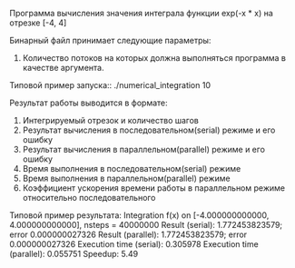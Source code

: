 Программа вычисления значения интеграла функции exp(-x * x) на отрезке [-4, 4]

Бинарный файл принимает следующие параметры:
1. Количество потоков на которых должна выполняться программа в качестве аргумента.

Типовой пример запуска::
./numerical_integration 10

Результат работы выводится в формате:
1. Интегрируемый отрезок и количество шагов
2. Результат вычисления в последовательном(serial) режиме и его ошибку
3. Результат вычисления в параллельном(parallel) режиме и его ошибку
4. Время выполнения в последовательном(serial) режиме
5. Время выполнения в параллельном(parallel) режиме
6. Коэффициент ускорения времени работы в параллельном режиме относительно последовательного

Типовой пример результата:
Integration f(x) on [-4.000000000000, 4.000000000000], nsteps = 40000000
Result (serial): 1.772453823579; error 0.000000027326
Result (parallel): 1.772453823579; error 0.000000027326
Execution time (serial): 0.305978
Execution time (parallel): 0.055751
Speedup: 5.49
